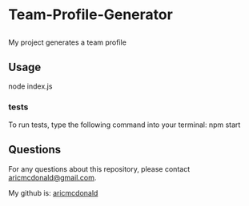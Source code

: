 # Team-Profile-Generator

## 
My project generates a team profile

## Usage
node index.js

### tests
To run tests, type the following command into your terminal: npm start

## Questions

For any questions about this repository, please contact aricmcdonald@gmail.com.

My github is: [aricmcdonald](https://github.com/aricmcdonald)


